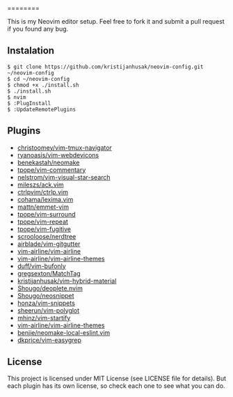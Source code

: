 
========

This is my Neovim editor setup.
Feel free to fork it
and submit a pull request if you found any bug.

Instalation
-----------

    $ git clone https://github.com/kristijanhusak/neovim-config.git ~/neovim-config
    $ cd ~/neovim-config
    $ chmod +x ./install.sh
    $ ./install.sh
    $ nvim
    $ :PlugInstall
    $ :UpdateRemotePlugins

Plugins
----------------

* [christoomey/vim-tmux-navigator](https://github.com/christoomey/vim-tmux-navigator)
* [ryanoasis/vim-webdevicons](https://github.com/ryanoasis/vim-webdevicons)
* [benekastah/neomake](https://github.com/benekastah/neomake)
* [tpope/vim-commentary](https://github.com/tpope/vim-commentary)
* [nelstrom/vim-visual-star-search](https://github.com/nelstrom/vim-visual-star-search)
* [mileszs/ack.vim](https://github.com/mileszs/ack.vim)
* [ctrlpvim/ctrlp.vim](https://github.com/ctrlpvim/ctrlp.vim)
* [cohama/lexima.vim](https://github.com/cohama/lexima.vim)
* [mattn/emmet-vim](https://github.com/mattn/emmet-vim)
* [tpope/vim-surround](https://github.com/tpope/vim-surround)
* [tpope/vim-repeat](https://github.com/tpope/vim-repeat)
* [tpope/vim-fugitive](https://github.com/tpope/vim-fugitive)
* [scrooloose/nerdtree](https://github.com/scrooloose/nerdtree)
* [airblade/vim-gitgutter](https://github.com/airblade/vim-gitgutter)
* [vim-airline/vim-airline](https://github.com/vim-airline/vim-airline)
* [vim-airline/vim-airline-themes](https://github.com/vim-airline/vim-airline-themes)
* [duff/vim-bufonly](https://github.com/duff/vim-bufonly)
* [gregsexton/MatchTag](https://github.com/gregsexton/MatchTag)
* [kristijanhusak/vim-hybrid-material](https://github.com/kristijanhusak/vim-hybrid-material)
* [Shougo/deoplete.nvim](https://github.com/Shougo/deoplete.nvim)
* [Shougo/neosnippet](https://github.com/Shougo/neosnippet)
* [honza/vim-snippets](https://github.com/honza/vim-snippets)
* [sheerun/vim-polyglot](https://github.com/sheerun/vim-polyglot)
* [mhinz/vim-startify](https://github.com/mhinz/vim-startify)
* [vim-airline/vim-airline-themes](https://github.com/vim-airline/vim-airline-themes)
* [benjie/neomake-local-eslint.vim](https://github.com/benjie/neomake-local-eslint.vim)
* [dkprice/vim-easygrep](https://github.com/dkprice/vim-easygrep)

License
-------

This project is licensed under MIT License (see LICENSE file for details). But
each plugin has its own license, so check each one to see what you can do.
